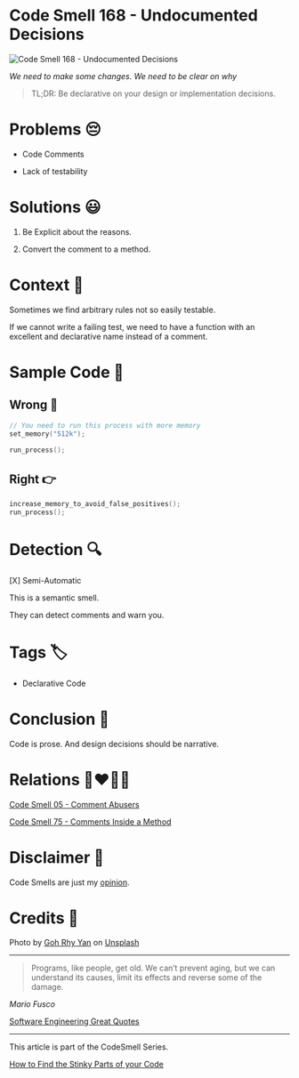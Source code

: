 # Code Smell 168 - Undocumented Decisions
            
![Code Smell 168 - Undocumented Decisions](Code%20Smell%20168%20-%20Undocumented%20Decisions.jpg)

*We need to make some changes. We need to be clear on why*

> TL;DR: Be declarative on your design or implementation decisions.

# Problems 😔 

- Code Comments

- Lack of testability

# Solutions 😃

1. Be Explicit about the reasons.

2. Convert the comment to a method.

# Context 💬

Sometimes we find arbitrary rules not so easily testable. 

If we cannot write a failing test, we need to have a function with an excellent and declarative name instead of a comment.

# Sample Code 📖

## Wrong 🚫

<!-- [Gist Url](https://gist.github.com/mcsee/554144e5e61703b8a556328671b0a3dd) -->

```c
// You need to run this process with more memory
set_memory("512k");
           
run_process();
```

## Right 👉

<!-- [Gist Url](https://gist.github.com/mcsee/ab76cec5efd320d5cf9a2e626343d3e8) -->

```c
increase_memory_to_avoid_false_positives();
run_process();
```

# Detection 🔍

[X] Semi-Automatic 

This is a semantic smell.

They can detect comments and warn you.

# Tags 🏷️

- Declarative Code

# Conclusion 🏁

Code is prose. And design decisions should be narrative.

# Relations 👩‍❤️‍💋‍👨

[Code Smell 05 - Comment Abusers](https://github.com/mcsee/Software-Design-Articles/tree/main/Articles/Code%20Smells/Code%20Smell%2005%20-%20Comment%20Abusers/readme.md)

[Code Smell 75 - Comments Inside a Method](https://github.com/mcsee/Software-Design-Articles/tree/main/Articles/Code%20Smells/Code%20Smell%2075%20-%20Comments%20Inside%20a%20Method/readme.md)

# Disclaimer 📘

Code Smells are just my [opinion](https://github.com/mcsee/Software-Design-Articles/tree/main/Articles/Blogging/I%20Wrote%20More%20than%2090%20Articles%20on%202021%20Here%20is%20What%20I%20Learned/readme.md).

# Credits 🙏

Photo by [Goh Rhy Yan](https://unsplash.com/@gohrhyyan) on [Unsplash](https://unsplash.com/s/photos/warning)
  
* * *

> Programs, like people, get old. We can’t prevent aging, but we can understand its causes, limit its effects and reverse some of the damage.

_Mario Fusco_
 
[Software Engineering Great Quotes](https://github.com/mcsee/Software-Design-Articles/tree/main/Articles/Quotes/Software%20Engineering%20Great%20Quotes/readme.md)

* * *

This article is part of the CodeSmell Series.

[How to Find the Stinky Parts of your Code](https://github.com/mcsee/Software-Design-Articles/tree/main/Articles/Code%20Smells/How%20to%20Find%20the%20Stinky%20parts%20of%20your%20Code/readme.md)